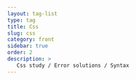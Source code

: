 ```yaml
---
layout: tag-list
type: tag
title: Css
slug: css
category: front
sidebar: true
order: 2
description: >
   Css study / Error solutions / Syntax 
---
```

